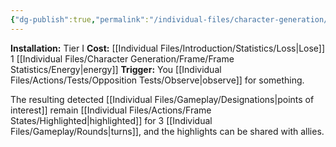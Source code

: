 ```yaml
---
{"dg-publish":true,"permalink":"/individual-files/character-generation/expansion-modules/tier-i/ping-module/"}
---
```


**Installation:** Tier I
**Cost:** [[Individual Files/Introduction/Statistics/Loss\|Lose]] 1 [[Individual Files/Character Generation/Frame/Frame Statistics/Energy\|energy]]
**Trigger:** You [[Individual Files/Actions/Tests/Opposition Tests/Observe\|observe]] for something.

The resulting detected [[Individual Files/Gameplay/Designations\|points of interest]] remain [[Individual Files/Actions/Frame States/Highlighted\|highlighted]] for 3 [[Individual Files/Gameplay/Rounds\|turns]], and the highlights can be shared with allies.